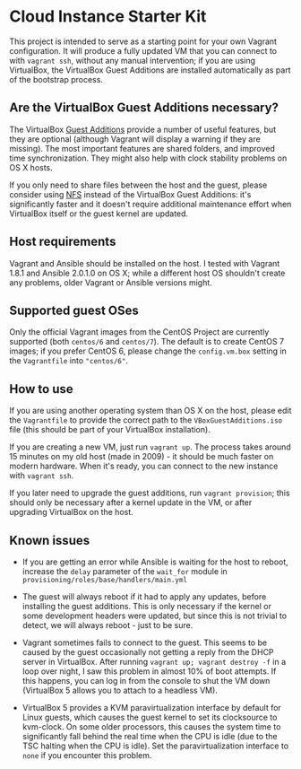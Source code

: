 # Cloud Instance Starter Kit

This project is intended to serve as a starting point for your own
Vagrant configuration. It will produce a fully updated VM that you can
connect to with `vagrant ssh`, without any manual intervention; if you
are using VirtualBox, the VirtualBox Guest Additions are installed
automatically as part of the bootstrap process.

## Are the VirtualBox Guest Additions necessary?

The VirtualBox [Guest Additions] provide a number of useful features,
but they are optional (although Vagrant will display a warning if they
are missing). The most important features are shared folders, and
improved time synchronization. They might also help with clock stability
problems on OS X hosts.

If you only need to share files between the host and the guest, please
consider using [NFS] instead of the VirtualBox Guest Additions: it's
significantly faster and it doesn't require additional maintenance
effort when VirtualBox itself or the guest kernel are updated.

[Guest Additions]: https://www.virtualbox.org/manual/ch04.html#idp46691714790384
[NFS]: https://www.vagrantup.com/docs/synced-folders/nfs.html

## Host requirements

Vagrant and Ansible should be installed on the host. I tested with
Vagrant 1.8.1 and Ansible 2.0.1.0 on OS X; while a different host OS
shouldn't create any problems, older Vagrant or Ansible versions might.

## Supported guest OSes

Only the official Vagrant images from the CentOS Project are currently
supported (both `centos/6` and `centos/7`). The default is to create
CentOS 7 images; if you prefer CentOS 6, please change the
`config.vm.box` setting in the `Vagrantfile` into `"centos/6"`.

## How to use

If you are using another operating system than OS X on the host, please
edit the `Vagrantfile` to provide the correct path to the
`VBoxGuestAdditions.iso` file (this should be part of your VirtualBox
installation).

If you are creating a new VM, just run `vagrant up`. The process takes
around 15 minutes on my old host (made in 2009) - it should be much
faster on modern hardware. When it's ready, you can connect to the new
instance with `vagrant ssh`.

If you later need to upgrade the guest additions, run `vagrant
provision`; this should only be necessary after a kernel update in the
VM, or after upgrading VirtualBox on the host.

## Known issues

* If you are getting an error while Ansible is waiting for the host to
  reboot, increase the `delay` parameter of the `wait_for` module in
  `provisioning/roles/base/handlers/main.yml`

* The guest will always reboot if it had to apply any updates, before
  installing the guest additions. This is only necessary if the kernel
  or some development headers were updated, but since this is not trivial
  to detect, we will always reboot - just to be sure.

* Vagrant sometimes fails to connect to the guest. This seems to be
  caused by the guest occasionally not getting a reply from the DHCP
  server in VirtualBox. After running `vagrant up; vagrant destroy -f` in
  a loop over night, I saw this problem in almost 10% of boot attempts.
  If this happens, you can log in from the console to shut the VM down
  (VirtualBox 5 allows you to attach to a headless VM).

* VirtualBox 5 provides a KVM paravirtualization interface by default
  for Linux guests, which causes the guest kernel to set its clocksource
  to kvm-clock. On some older processors, this causes the system time to
  significantly fall behind the real time when the CPU is idle (due to
  the TSC halting when the CPU is idle). Set the paravirtualization
  interface to `none` if you encounter this problem.
